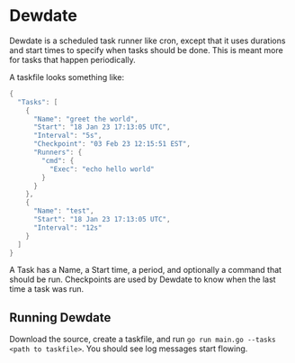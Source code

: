 # Dewdate

Dewdate is a scheduled task runner like cron, except that it uses durations and start times to specify when tasks should be done. This is meant more for tasks that happen periodically.

A taskfile looks something like:

```go
{
  "Tasks": [
    {
      "Name": "greet the world",
      "Start": "18 Jan 23 17:13:05 UTC",
      "Interval": "5s",
      "Checkpoint": "03 Feb 23 12:15:51 EST",
      "Runners": {
        "cmd": {
          "Exec": "echo hello world"
        }
      }
    },
    {
      "Name": "test",
      "Start": "18 Jan 23 17:13:05 UTC",
      "Interval": "12s"
    }
  ]
}
```

A Task has a Name, a Start time, a period, and optionally a command that should be run. Checkpoints are used by Dewdate to know when the last time a task was run.

## Running Dewdate

Download the source, create a taskfile, and run `go run main.go --tasks <path to taskfile>`. You should see log messages start flowing.
